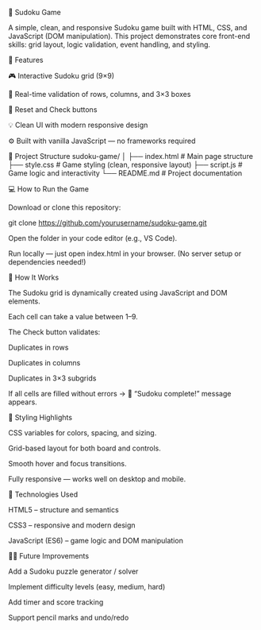 🧩 Sudoku Game

A simple, clean, and responsive Sudoku game built with HTML, CSS, and JavaScript (DOM manipulation).
This project demonstrates core front-end skills: grid layout, logic validation, event handling, and styling.

🚀 Features

🎮 Interactive Sudoku grid (9×9)

🧠 Real-time validation of rows, columns, and 3×3 boxes

🔁 Reset and Check buttons

💡 Clean UI with modern responsive design

⚙️ Built with vanilla JavaScript — no frameworks required

🧱 Project Structure
sudoku-game/
│
├── index.html       # Main page structure
├── style.css        # Game styling (clean, responsive layout)
├── script.js        # Game logic and interactivity
└── README.md        # Project documentation

💻 How to Run the Game

Download or clone this repository:

git clone https://github.com/yourusername/sudoku-game.git


Open the folder in your code editor (e.g., VS Code).

Run locally — just open index.html in your browser.
(No server setup or dependencies needed!)

🧮 How It Works

The Sudoku grid is dynamically created using JavaScript and DOM elements.

Each cell can take a value between 1–9.

The Check button validates:

Duplicates in rows

Duplicates in columns

Duplicates in 3×3 subgrids

If all cells are filled without errors → 🎉 “Sudoku complete!” message appears.

🎨 Styling Highlights

CSS variables for colors, spacing, and sizing.

Grid-based layout for both board and controls.

Smooth hover and focus transitions.

Fully responsive — works well on desktop and mobile.

🧰 Technologies Used

HTML5 – structure and semantics

CSS3 – responsive and modern design

JavaScript (ES6) – game logic and DOM manipulation

🧑‍💻 Future Improvements

Add a Sudoku puzzle generator / solver

Implement difficulty levels (easy, medium, hard)

Add timer and score tracking

Support pencil marks and undo/redo
